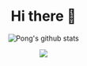 <h1 align="center">Hi there 👋</h1>

<p align="center">
  <img src="https://github-readme-stats.vercel.app/api?username=pong-code&show_icons=true&include_all_commits=true&theme=buefy&hide_border=true" alt="Pong's github stats" />
</p>

<p align="center">
  <img src="https://github-readme-stats.vercel.app/api/top-langs/?username=pong-code&layout=compact&theme=buefy&hide_border=true" />
</p>

